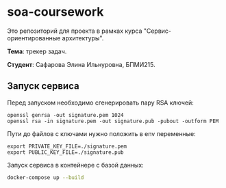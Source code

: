 # soa-coursework

Это репозиторий для проекта в рамках курса "Сервис-ориентированные архитектуры".

**Тема**: трекер задач.

**Студент**: Сафарова Элина Ильнуровна, БПМИ215.

## Запуск сервиса

Перед запуском необходимо сгенерировать пару RSA ключей:
```
openssl genrsa -out signature.pem 1024
openssl rsa -in signature.pem -out signature.pub -pubout -outform PEM 
```

Пути до файлов с ключами нужно положить в env переменные:
```
export PRIVATE_KEY_FILE=./signature.pem
export PUBLIC_KEY_FILE=./signature.pub
```

Запуск сервиса в контейнере с базой данных:
```bash
docker-compose up --build
```

